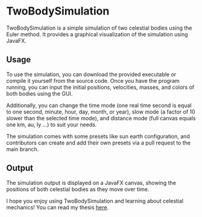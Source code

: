 # TwoBodySimulation
TwoBodySimulation is a simple simulation of two celestial bodies using the Euler method.
It provides a graphical visualization of the simulation using JavaFX.

## Usage
To use the simulation, you can download the provided executable or compile it yourself
from the source code. Once you have the program running, you can input the initial positions,
velocities, masses, and colors of both bodies using the GUI.

Additionally, you can change the time mode (one real time second is equal to one second, 
minute, hour, day, month, or year), slow mode (a factor of 10 slower than the selected time mode), 
and distance mode (full canvas equals one km, au, ly ...) to suit your needs.

The simulation comes with some presets like sun earth configuration, and contributors can create and add their
own presets via a pull request to the main branch.

## Output
The simulation output is displayed on a JavaFX canvas, showing the positions of both 
celestial bodies as they move over time.

I hope you enjoy using TwoBodySimulation and learning about celestial mechanics!
You can read my thesis [here]([https://squidxtv.me/Facharbeit__Two_Body_problem.pdf](https://squidxtv.me/resources/Thesis%20-%20Two-Body%20Problem.pdf)https://squidxtv.me/resources/Thesis%20-%20Two-Body%20Problem.pdf).
